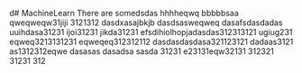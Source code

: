 d# MachineLearn
There are somedsdas
hhhheqwq
bbbbbsaa
qweqweqw31jiji
3121312
dasdxasajbkjb
dasdsasweqweq
dasafsdasdadas
uuihdasa31231
ijoi31231
jikda31231
efsdihiolhopjadasdas312313121
ugiug231
eqweq3213131231
eqweqeq312312112
dasdasdasdasa321123121
dadaas3121
as1312312eqwe
dasasas
dasadsa
sasda
31231
e23131eqw32131
312321
31231
312
